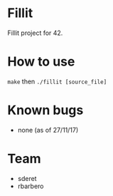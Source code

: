 # Fillit
Fillit project for 42.

# How to use

`make`
then
`./fillit [source_file]`

# Known bugs
- none (as of 27/11/17)

# Team
- sderet
- rbarbero

